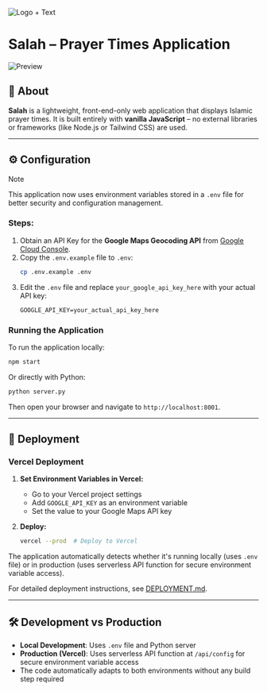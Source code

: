 ![Logo + Text](https://github.com/user-attachments/assets/1cedf954-9dc6-43bd-888a-522c27dc5619)

# Salah – Prayer Times Application

![Preview](https://i.imgur.com/qqloCvY.png)

## 🕌 About

**Salah** is a lightweight, front-end-only web application that displays Islamic prayer times. It is built entirely with **vanilla JavaScript** – no external libraries or frameworks (like Node.js or Tailwind CSS) are used.

---

## ⚙️ Configuration

> [!NOTE]
> This application now uses environment variables stored in a `.env` file for better security and configuration management.

### Steps:

1. Obtain an API Key for the **Google Maps Geocoding API** from [Google Cloud Console](https://console.cloud.google.com/).
2. Copy the `.env.example` file to `.env`:
   ```bash
   cp .env.example .env
   ```
3. Edit the `.env` file and replace `your_google_api_key_here` with your actual API key:
   ```env
   GOOGLE_API_KEY=your_actual_api_key_here
   ```

### Running the Application

To run the application locally:

```bash
npm start
```

Or directly with Python:

```bash
python server.py
```

Then open your browser and navigate to `http://localhost:8001`.

---

## 🚀 Deployment

### Vercel Deployment

1. **Set Environment Variables in Vercel:**
   - Go to your Vercel project settings
   - Add `GOOGLE_API_KEY` as an environment variable
   - Set the value to your Google Maps API key

2. **Deploy:**
   ```bash
   vercel --prod  # Deploy to Vercel
   ```

The application automatically detects whether it's running locally (uses `.env` file) or in production (uses serverless API function for secure environment variable access).

For detailed deployment instructions, see [DEPLOYMENT.md](DEPLOYMENT.md).

---

## 🛠️ Development vs Production

- **Local Development**: Uses `.env` file and Python server
- **Production (Vercel)**: Uses serverless API function at `/api/config` for secure environment variable access
- The code automatically adapts to both environments without any build step required
